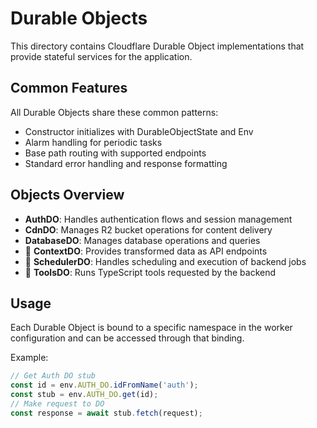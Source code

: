 # Durable Objects

This directory contains Cloudflare Durable Object implementations that provide stateful services for the application.

## Common Features

All Durable Objects share these common patterns:

- Constructor initializes with DurableObjectState and Env
- Alarm handling for periodic tasks
- Base path routing with supported endpoints
- Standard error handling and response formatting

## Objects Overview

- **AuthDO**: Handles authentication flows and session management
- **CdnDO**: Manages R2 bucket operations for content delivery
- **DatabaseDO**: Manages database operations and queries
- 🚧 **ContextDO**: Provides transformed data as API endpoints
- 🚧 **SchedulerDO**: Handles scheduling and execution of backend jobs
- 🚧 **ToolsDO**: Runs TypeScript tools requested by the backend

## Usage

Each Durable Object is bound to a specific namespace in the worker configuration and can be accessed through that binding.

Example:

```typescript
// Get Auth DO stub
const id = env.AUTH_DO.idFromName('auth');
const stub = env.AUTH_DO.get(id);
// Make request to DO
const response = await stub.fetch(request);
```
